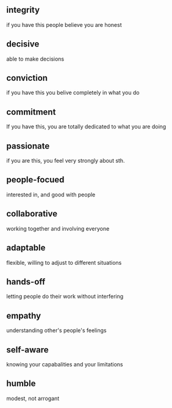## integrity
if you have this people believe you are honest

## decisive
able to make decisions

## conviction
if you have this you belive completely in what you do

## commitment
If you have this, you are totally dedicated to what you are doing

## passionate
if you are this, you feel very strongly about sth.

## people-focued
interested in, and good with people

## collaborative
working together and involving everyone

## adaptable
flexible, willing to adjust to different situations

## hands-off
letting people do their work without interfering

## empathy
understanding other's people's feelings

## self-aware
knowing your capabalities and your limitations

## humble
modest, not arrogant
